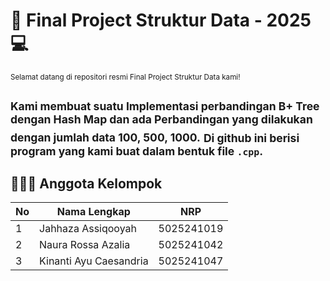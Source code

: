 # 🧠 Final Project Struktur Data - 2025 💻
<sub>Selamat datang di repositori resmi Final Project Struktur Data kami!</sub>

<sub>Kami membuat suatu Implementasi perbandingan B+ Tree dengan Hash Map dan ada Perbandingan yang dilakukan dengan jumlah data 100, 500, 1000.</sub> 
<sub>Di github ini berisi program yang kami buat dalam bentuk file `.cpp`.</sub>
---

## 🧑‍🤝‍🧑 Anggota Kelompok

| No |       Nama Lengkap         |      NRP      |
|----|----------------------------|---------------|
| 1  | Jahhaza Assiqooyah         |   5025241019  |
| 2  | Naura Rossa Azalia         |   5025241042  |
| 3  | Kinanti Ayu Caesandria     |   5025241047  |

